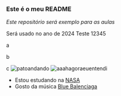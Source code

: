 ### **Este é o meu README**

_Este repositório será exemplo para as aulas_


Será usado no ano de 2024
Teste 12345

a


b


c
![patoandando](https://media.tenor.com/mXuZtbI-Qm0AAAAi/pato.gif)
![aaahagoraeuentendi](https://media1.tenor.com/m/k5K-B8QKOakAAAAd/aaahhh.gif)

- Estou estudando na [NASA](https://www.nasa.gov/)
- Gosto da música [Blue Balenciaga](https://www.youtube.com/watch?v=UPS_-SJOdbM)
